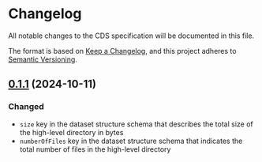 # Changelog

All notable changes to the CDS specification will be documented in this file.

The format is based on [Keep a Changelog](https://keepachangelog.com/en/1.0.0/),
and this project adheres to [Semantic Versioning](https://semver.org/spec/v2.0.0.html).

## [0.1.1](https://github.com/AI-READI/cds-specification/compare/v0.1.0...v0.1.1) (2024-10-11)

### Changed

- `size` key in the dataset structure schema that describes the total size of the high-level directory in bytes
- `numberOfFiles` key in the dataset structure schema that indicates the total number of files in the high-level directory
